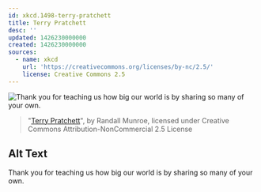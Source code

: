 ```yaml
---
id: xkcd.1498-terry-pratchett
title: Terry Pratchett
desc: ''
updated: 1426230000000
created: 1426230000000
sources:
  - name: xkcd
    url: 'https://creativecommons.org/licenses/by-nc/2.5/'
    license: Creative Commons 2.5
---
```

![Thank you for teaching us how big our world is by sharing so many of your own.](https://imgs.xkcd.com/comics/terry_pratchett.png)
> "[Terry Pratchett](https://xkcd.com/1498/)", by Randall Munroe, licensed under Creative Commons Attribution-NonCommercial 2.5 License

## Alt Text
Thank you for teaching us how big our world is by sharing so many of your own.
